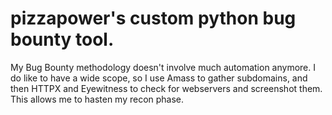 # pizzapower's custom python bug bounty tool. 

My Bug Bounty methodology doesn't involve much automation anymore. I do like to have a wide scope, so I use Amass to gather subdomains, and then HTTPX and Eyewitness to check for webservers and screenshot them. This allows me to hasten my recon phase. 

